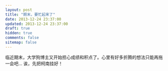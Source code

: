 ```yaml
---
layout: post
title: "期末，要忙起来了"
date: 2013-12-24 23:37:00
updated: 2013-12-24 23:37:00
draft: true
hidden: true
comments: false
sitemap: false
---
```


临近期末，大学狗博主又开始担心成绩和积点了。心里有好多折腾的想法只能再拖一会吧...
诶，先把柯南挂好！
